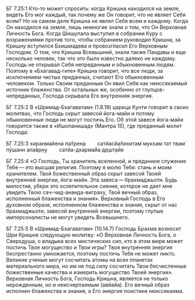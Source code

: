 БГ 7.25:1	Кто-то может спросить: когда Кришна находился на земле, видеть Его мог каждый, так почему же Он говорит, что не являет Себя всем? Но на самом деле Кришна не являл Себя всем и каждому. Когда Он находился на земле, лишь немногие знали о том, что Он Верховная Личность Бога. Когда Шишупала выступил в собрании Куру с возражениями против того, чтобы собранием руководил Кришна, за Кришну вступился Бхишмадева и провозгласил Его Верховным Господом. О том, что Кришна Всевышний, знали также Пандавы и еще несколько человек, так что это было известно далеко не каждому. Господь не открывал Себя непреданным и обыкновенным людям. Поэтому в «Бхагавад-гите» Кришна говорит, что все люди, за исключением чистых преданных, считают Его обыкновенным человеком. Только Своим преданным Он явил Себя как неиссякаемый источник блаженства. От остальных же, особенно от глупцов-непреданных, Господа скрывала Его внутренняя энергия.

БГ 7.25:2	В «Шримад-Бхагаватам» (1.8.19) царица Кунти говорит в своих молитвах, что Господь скрыт завесой йога-майи и потому обыкновенные люди не могут постичь Его. Об этой завесе йога-майи говорится также в «Ишопанишад» (Мантра 15), где преданный молит Господа:

БГ 7.25:3	хиран̣майена па̄трен̣а   сатйасйа̄пихитам̇ мукхам тат твам̇ пӯшанн апа̄вр̣н̣у   сатйа-дхарма̄йа др̣шт̣айе

БГ 7.25:4	«О Господь, Ты хранитель вселенной, и преданное служение Тебе — это высшая религия. Поэтому я молю Тебя: стань и моим хранителем. Твой божественный образ скрыт завесой Твоей внутренней энергии, йога-майи. Эта завеса — брахмаджьоти. Будь милостив, убери это ослепительное сияние, которое не дает мне увидеть Твою сач-чид-ананда-виграху, Твой вечный образ, исполненный блаженства и знания». Верховный Господь в Его духовном образе, исполненном блаженства и знания, скрыт от нас брахмаджьоти, завесой внутренней энергии, поэтому глупые имперсоналисты не могут увидеть Всевышнего.

БГ 7.25:5	В «Шримад-Бхагаватам» (10.14.7) Господь Брахма возносит Шри Кришне следующую молитву: «О Верховная Личность Бога, о Сверхдуша, о владыка всех мистических сил, кто в этом мире может постичь Твое могущество и Твои игры? Твоя внутренняя энергия беспрестанно умножается, поэтому постичь Тебя не может никто. Великие ученые могут сосчитать атомы на всех планетах материального мира, но им не под силу сосчитать Твои бесчисленные божественные качества и измерить могущество Твоей энергии». Верховная Личность Бога, Господь Кришна, является не только нерожденным, но и неисчерпаемым (авйайа). Его вечный образ исполнен блаженства и знания, а Его энергия поистине неиссякаема.
